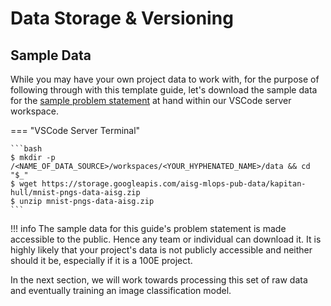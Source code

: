# Data Storage & Versioning

## Sample Data

While you may have your own project data to work with, for the purpose
of following through with this template guide, let's download
the sample data for the
[sample problem statement](./02-preface.md#guides-problem-statement)
at hand within our VSCode server workspace.

=== "VSCode Server Terminal"

    ```bash
    $ mkdir -p /<NAME_OF_DATA_SOURCE>/workspaces/<YOUR_HYPHENATED_NAME>/data && cd "$_"
    $ wget https://storage.googleapis.com/aisg-mlops-pub-data/kapitan-hull/mnist-pngs-data-aisg.zip
    $ unzip mnist-pngs-data-aisg.zip
    ```

!!! info
    The sample data for this guide's problem statement is made
    accessible to the public. Hence any team or individual can download
    it. It is highly likely that your project's data is not publicly
    accessible and neither should it be, especially if it is a 100E
    project.

In the next section, we will work towards processing this set of raw
data and eventually training an image classification model.
